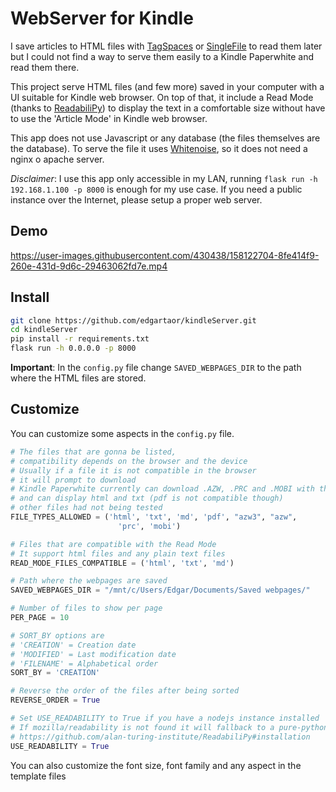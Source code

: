# WebServer for Kindle

I save articles to HTML files with  [TagSpaces](https://github.com/tagspaces/browser-extensions) or [SingleFile](https://github.com/gildas-lormeau/SingleFile) to read them later but I could not find a way to serve them easily to a Kindle Paperwhite and read them there. 

This project serve HTML files (and few more) saved in your computer with a UI suitable for Kindle web browser. On top of that, it include a Read Mode (thanks to [ReadabiliPy](https://github.com/alan-turing-institute/ReadabiliPy))  to display the text in a comfortable size without have to use the 'Article Mode' in Kindle web browser.

This app does not use Javascript or any database (the files themselves are the database). To serve the file it uses [Whitenoise](https://whitenoise.evans.io/en/stable/#), so it does not need a nginx o apache server.

*Disclaimer*: I use this app only accessible in my LAN, running
`flask run -h 192.168.1.100 -p 8000` is enough for my use case. If  you need a public instance over the Internet, please setup a proper web server.

## Demo
https://user-images.githubusercontent.com/430438/158122704-8fe414f9-260e-431d-9d6c-29463062fd7e.mp4

## Install

```bash
git clone https://github.com/edgartaor/kindleServer.git
cd kindleServer
pip install -r requirements.txt
flask run -h 0.0.0.0 -p 8000
```
**Important**: In the `config.py` file change `SAVED_WEBPAGES_DIR` to the path where the HTML files are stored.


## Customize
You can customize some aspects in the `config.py` file. 

```python
# The files that are gonna be listed, 
# compatibility depends on the browser and the device
# Usually if a file it is not compatible in the browser
# it will prompt to download 
# Kindle Paperwhite currently can download .AZW, .PRC and .MOBI with the web browser
# and can display html and txt (pdf is not compatible though)
# other files had not being tested
FILE_TYPES_ALLOWED = ('html', 'txt', 'md', 'pdf', "azw3", "azw",
                        'prc', 'mobi')

# Files that are compatible with the Read Mode
# It support html files and any plain text files
READ_MODE_FILES_COMPATIBLE = ('html', 'txt', 'md')

# Path where the webpages are saved
SAVED_WEBPAGES_DIR = "/mnt/c/Users/Edgar/Documents/Saved webpages/"

# Number of files to show per page
PER_PAGE = 10

# SORT_BY options are 
# 'CREATION' = Creation date
# 'MODIFIED' = Last modification date
# 'FILENAME' = Alphabetical order
SORT_BY = 'CREATION'

# Reverse the order of the files after being sorted
REVERSE_ORDER = True

# Set USE_READABILITY to True if you have a nodejs instance installed
# If mozilla/readability is not found it will fallback to a pure-python parser included in ReadabiliPy
# https://github.com/alan-turing-institute/ReadabiliPy#installation 
USE_READABILITY = True


```

You can also customize the font size, font family and any aspect in the template files

